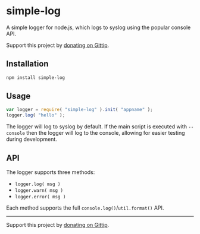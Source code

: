 # simple-log

A simple logger for node.js, which logs to syslog using the popular console API.

Support this project by [donating on Gittip](https://www.gittip.com/scottgonzalez/).

## Installation

```sh
npm install simple-log
```

## Usage

```js
var logger = require( "simple-log" ).init( "appname" );
logger.log( "hello" );
```

The logger will log to syslog by default. If the main script is executed with
`--console` then the logger will log to the console, allowing for easier
testing during development.

## API

The logger supports three methods:

* `logger.log( msg )`
* `logger.warn( msg )`
* `logger.error( msg )`

Each method supports the full `console.log()`/`util.format()` API.

---

Support this project by [donating on Gittip](https://www.gittip.com/scottgonzalez/).
